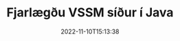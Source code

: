 ---
############################# Static ############################
layout: "auto-gen-merger"
date: 2022-11-10T15:13:38
draft: false
otherformats: dotm dotx epub html mht mhtml odp ods odt one otp ott pdf pps ppsx ppt

############################# Head ############################
head_title: "Fjarlægðu VSSM síður í Java"
head_description: "Fjarlægðu eða eyddu einni síðu eða safni síðna úr VSSM skrá í Java með því að snúa síðuröðinni við með því að nota skjalasamruna API."

############################# Header ############################
title: "Fjarlægðu VSSM síður í Java"
description: "Fjarlægðu VSSM síður með nokkrum línum af Java kóða."
bg_image: "https://cms.admin.containerize.com/templates/aspose/App_Themes/V3/images/bg/header1.png"
bg_overlay: false
button:
    enable: true
    icon: "fas fa-arrow-down"
    label: "Sækja ókeypis prufuáskrift"
    link: "https://downloads.groupdocs.com/merger/java"

############################# SubMenu ############################
submenu:
    enable: true

    left:
        img_alt: "GroupDocs.Merger for Java"
        image: "https://cms.admin.containerize.com/templates/groupdocs/images/product-logos/90x90-noborder/groupdocs-merger-java.png"
        product: "GroupDocs.Merger"
        platform: "Java"

    middle:
        button:

            # button loop
            - link: "https://apireference.groupdocs.com/merger/java"
              text: "API tilvísun"

            # button loop
            - link: "https://github.com/groupdocs-merger"
              text: "Dæmi um kóða"

            # button loop
            - link: "https://products.groupdocs.app/merger/family"
              text: "Sýningar í beinni"

            # button loop
            - link: "https://purchase.groupdocs.com/pricing/merger/java"
              text: "Verðlag"

    right:
        link_download: "https://downloads.groupdocs.com/merger"
        link_learn: "https://docs.groupdocs.com/merger/java"
        link_buy: "https://purchase.groupdocs.com"

############################# About ############################
about:
    enable: true
    title: "Um GroupDocs.Merger for Java API"
    content: |
        [GroupDocs.Merger for Java](/is/merger/java/) býður upp á einfalda lausn til að sameinast á öruggan hátt og skipta á milli margra skjalasniða, þar á meðal PDF, Microsoft Office (Word, Excel, PowerPoint , OneNote), OpenDocument, HTML, myndir og mörg önnur innan Java forrita. Með því að bæta við örfáum línum af kóðanum skaltu framkvæma nokkrar skjalaaðgerðir eins og færa, fjarlægja, snúa, skipta um, draga út eða breyta stefnu síðna innan skjalanna. Skjalasamruna API styður einnig forskoðun skjalasíður sem mynd til að greina skjalabyggingu, snið og innihald á síðunni.
        
        GroupDocs.Merger API er rétti kosturinn fyrir fyrirtækjalausnir sem þarfnast aðgerða til að fjarlægja skráarsíður. Þessi API eru vel studd á öllum helstu stýrikerfum og kerfum þar á meðal J2SE 7.0 (1.7), J2SE 8.0 (1.8), Java 10.

############################# Steps ############################
steps:
    enable: true
    title_left: "Fjarlægðu VSSM skráarsíður í Java"
    content_left: |
        [GroupDocs.Merger for Java](/is/merger/java/) auðveldar Java forriturum að eyða einni eða nokkrum tilteknum síðum innan VSSM skrá með því að útfæra nokkur auðveld skref.
        
        * Frumstilla **RemoveOptions** með blaðsíðunúmerum til að fjarlægja.
        * Búðu til nýtt tilvik af **Merger** og sendu frumskjalsslóð sem byggingarbreytu.
        * Hringdu í **removePages** og sendu **RemoveOptions** hlutinn.
        * Hringdu í **Save** og tilgreindu skráarslóðina til að vista skjalið sem myndast.

    title_right: "kerfis kröfur"
    content_right: |
        GroupDocs.Merger for Java API eru studd á öllum helstu kerfum og stýrikerfum. Áður en þú keyrir kóðann hér að neðan skaltu ganga úr skugga um að þú hafir eftirfarandi forsendur uppsettar á kerfinu þínu.

        * Stýrikerfi: Microsoft Windows, Linux, MacOS
        * Þróunarumhverfi: NetBeans, IntelliJ IDEA, Eclipse
        * Rammar: J2SE 7.0 (1.7), J2SE 8.0 (1.8), Java 10
        * Sæktu nýjustu útgáfuna af GroupDocs.Merger for Java frá [Maven](https://repository.groupdocs.com/webapp/#/artifacts/browse/tree/General/repo/com/groupdocs/groupdocs-merger)
         
    code: |
     {{% merger/additional-styles %}}
     {{< merger/code-merger title="Hvernig á að fjarlægja VSSM skráarsíður með því að nota Java dæmikóða">}}

        ```java    
        // Fjarlægðu VSSM skráarsíður með því að nota GroupDocs.Merger API
        // Frumstilla RemoveOptions flokkinn með völdum blaðsíðunúmerum
        RemoveOptions removeOptions = new RemoveOptions(new int[] { 3, 6 });

        // Staðfestu samruna með inntaksskjali VSSM
        Merger merger = new Merger("input.vssm");

        // Hringdu í removePages aðferðina og sendu RemoveOptions hlutinn til hennar
        merger.removePages(removeOptions);
    
        // Hringdu í vistunaraðferðina og sendu viðeigandi skráarslóð til að vista úttaksskjalið
        merger.save("output.vssm");
        ```
     {{< /merger/code-merger >}}

############################# Demos ############################
demos:
    enable: true
    title: "Sýningar í beinni - Fjarlægðu VSSM síður á netinu"
    content: |
       Fjarlægðu VSSM skráarsíður núna með því að fara á [GroupDocs.Merger Live Demos](https://products.groupdocs.app/splitter/remove-pages/vssm) vefsíðu.
       Lifandi kynningin hefur eftirfarandi kosti.
        
############################# About Formats ############################
about_formats:
    enable: true

############################# More Formats ############################
more_formats:
    enable: true
    title: "Fjarlægðu síður úr öðrum skjalasniðum"
    content: |
        Java skjöl sameining og skipt API fyrir skráarsnið og myndir. Fjarlægðu sum af vinsælustu skráarsniðunum eins og fram kemur hér að neðan.

############################# Back to top ###############################
back_to_top:
    enable: true
---